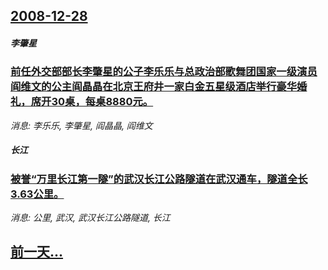 ## [2008-12-28](/news/2008/12/28/index.md)

##### 李肇星
### [前任外交部部长李肇星的公子李乐乐与总政治部歌舞团国家一级演员阎维文的公主阎晶晶在北京王府井一家白金五星级酒店举行豪华婚礼，席开30桌，每桌8880元。](/news/2008/12/28/前任外交部部长李肇星的公子李乐乐与总政治部歌舞团国家一级演员阎维文的公主阎晶晶在北京王府井一家白金五星级酒店举行豪华婚礼.md)
_消息: 李乐乐, 李肇星, 阎晶晶, 阎维文_

##### 长江
### [ 被誉“万里长江第一隧”的武汉长江公路隧道在武汉通车，隧道全长3.63公里。](/news/2008/12/28/被誉-万里长江第一隧-的武汉长江公路隧道在武汉通车-隧道全长363公里.md)
_消息: 公里, 武汉, 武汉长江公路隧道, 长江_

## [前一天...](/news/2008/12/27/index.md)

